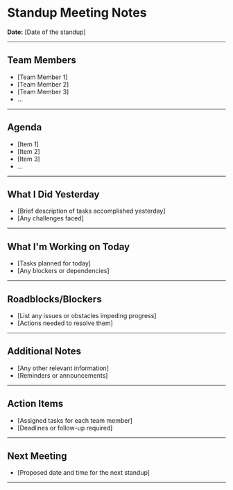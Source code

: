 # Standup Meeting Notes

**Date:** [Date of the standup]

---

## Team Members

- [Team Member 1]
- [Team Member 2]
- [Team Member 3]
- ...

---

## Agenda

- [Item 1]
- [Item 2]
- [Item 3]
- ...

---

## What I Did Yesterday

- [Brief description of tasks accomplished yesterday]
- [Any challenges faced]

---

## What I'm Working on Today

- [Tasks planned for today]
- [Any blockers or dependencies]

---

## Roadblocks/Blockers

- [List any issues or obstacles impeding progress]
- [Actions needed to resolve them]

---

## Additional Notes

- [Any other relevant information]
- [Reminders or announcements]

---

## Action Items

- [Assigned tasks for each team member]
- [Deadlines or follow-up required]

---

## Next Meeting

- [Proposed date and time for the next standup]

---

